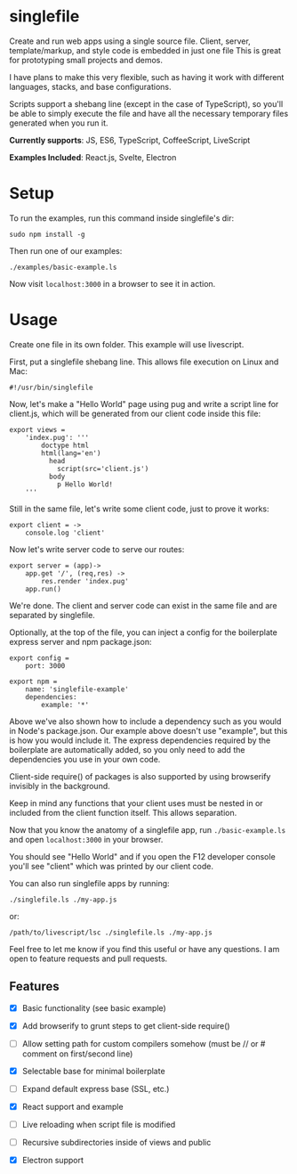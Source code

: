 # singlefile

Create and run web apps using a single source file. 
Client, server, template/markup, and style code is embedded in just one file
This is great for prototyping small projects and demos.

I have plans to make this very flexible, such as having it work with different languages, stacks, and base configurations.

Scripts support a shebang line (except in the case of TypeScript), so you'll be able to simply execute the file and have all the necessary
temporary files generated when you run it.

**Currently supports**: JS, ES6, TypeScript, CoffeeScript, LiveScript

**Examples Included**: React.js, Svelte, Electron

# Setup

To run the examples, run this command inside singlefile's dir:

```
sudo npm install -g
```

Then run one of our examples:

```
./examples/basic-example.ls
```

Now visit `localhost:3000` in a browser to see it in action.

# Usage

Create one file in its own folder.  This example will use livescript.

First, put a singlefile shebang line.  This allows file execution on Linux and Mac:

```ls
#!/usr/bin/singlefile
```

Now, let's make a "Hello World" page using pug and write a script line for client.js, which will be generated from
our client code inside this file:

```ls
export views =
    'index.pug': '''
        doctype html
        html(lang='en')
          head
            script(src='client.js')
          body
            p Hello World!
    '''
```

Still in the same file, let's write some client code, just to prove it works:

```ls
export client = ->
    console.log 'client'
```

Now let's write server code to serve our routes:
```ls
export server = (app)->
    app.get '/', (req,res) ->
        res.render 'index.pug'
    app.run()
```

We're done.  The client and server code can exist in the same file and are separated by singlefile.

Optionally, at the top of the file, you can inject a config for the boilerplate express server and npm package.json:

```ls
export config =
    port: 3000

export npm =
    name: 'singlefile-example'
    dependencies:
        example: '*'
```

Above we've also shown how to include a dependency such as you would in Node's package.json.  Our example
above doesn't use "example", but this is how you would include it.  The express dependencies required by the
boilerplate are automatically added, so you only need to add the dependencies you use in your own code.

Client-side require() of packages is also supported by using browserify invisibly in the background.

Keep in mind any functions that your client uses must be nested in or included from the client
function itself.  This allows separation.

Now that you know the anatomy of a singlefile app, run `./basic-example.ls` and open `localhost:3000` in your browser.

You should see "Hello World" and if you open the F12 developer console you'll see "client" which was printed by 
our client code.

You can also run singlefile apps by running:

```
./singlefile.ls ./my-app.js
```

or:

```
/path/to/livescript/lsc ./singlefile.ls ./my-app.js
```

Feel free to let me know if you find this useful or have any questions.  I am open to feature requests and pull requests.

## Features

- [x] Basic functionality (see basic example)
- [x] Add browserify to grunt steps to get client-side require()
- [ ] Allow setting path for custom compilers somehow (must be // or # comment on first/second line)
- [x] Selectable base for minimal boilerplate
- [ ] Expand default express base (SSL, etc.)
- [x] React support and example
- [ ] Live reloading when script file is modified
- [ ] Recursive subdirectories inside of views and public
- [x] Electron support

